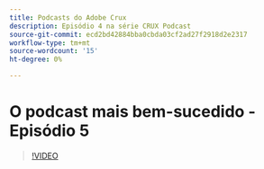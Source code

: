 ```yaml
---
title: Podcasts do Adobe Crux
description: Episódio 4 na série CRUX Podcast
source-git-commit: ecd2bd42884bba0cbda03cf2ad27f2918d2e2317
workflow-type: tm+mt
source-wordcount: '15'
ht-degree: 0%

---
```


# O podcast mais bem-sucedido - Episódio 5

>[!VIDEO](https://video.tv.adobe.com/v/3428867?quality=12learn=on)
